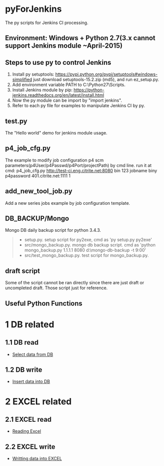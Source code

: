 # pyForJenkins
The py scripts for Jenkins CI processing.

Environment: Windows + Python 2.7(3.x cannot support Jenkins module ~April-2015)
-----------

Steps to use py to control Jenkins
----------------------------------

1.	Install py setuptools: https://pypi.python.org/pypi/setuptools#windows-simplified
	just download setuptools-15.2.zip (md5), and run ez_setup.py.
2. 	Add environment variable PATH to C:\Python27\Scripts.
3. 	Install Jenkins module by pip: https://python-jenkins.readthedocs.org/en/latest/install.html
4. 	Now the py module can be import by "import jenkins".
5. 	Refer to each py file for examples to manipulate Jenkins CI by py.

test.py
-------
The "Hello world" demo for jenkins module usage.

p4_job_cfg.py
-------------
The example to modify job configuration p4 scm parameters(p4User/p4Passwd/p4Port/projectPath) by cmd line.
run it at cmd: p4_job_cfg.py http://test-ci.eng.citrite.net:8080 bin 123 jobname biny p4password 401.citrite.net:1111 1

add_new_tool_job.py
-------------
Add a new series jobs example by job configuration template.

DB_BACKUP/Mongo
---------------
Mongo DB daily backup script for python 3.4.3.
> - setup.py. setup script for py2exe, cmd as 'py setup.py py2exe'
> - src/mongo_backup.py. mongo db backup script. cmd as 'python mongo_backup.py  1.1.1.1 8080 d:\mongo-db-backup -t 9:00'
> - src/test_mongo_backup.py. test script for mongo_backup.py.

draft script
------------
Some of the script cannot be ran directly since there are just draft or uncompleted draft.
Those script just for reference.


Useful Python Functions
-----------------------

# 1 DB related

## 1.1 DB read

* [Select data from DB](https://github.com/ybdesire/pyForJenkins/blob/master/useful_py_functions/py_read_db.py)

## 1.2 DB write

* [Insert data into DB](https://github.com/ybdesire/pyForJenkins/blob/master/useful_py_functions/py_write_db.py)

# 2 EXCEL related


## 2.1 EXCEL read

* [Reading Excel](https://github.com/ybdesire/pyForJenkins/blob/master/create_xml_config_file_by_reading_excel/create_config.py)

## 2.2 EXCEL write

* [Writting data into EXCEL](https://github.com/ybdesire/pyForJenkins/blob/master/useful_py_functions/py_write_excel.py)





